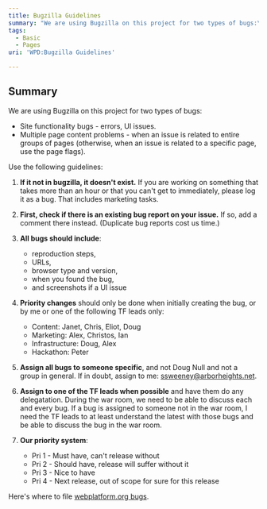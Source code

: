 ```yaml
---
title: Bugzilla Guidelines
summary: "We are using Bugzilla on this project for two types of bugs:\n"
tags:
  - Basic
  - Pages
uri: 'WPD:Bugzilla Guidelines'

---
```

## Summary

We are using Bugzilla on this project for two types of bugs:

-   Site functionality bugs - errors, UI issues.
-   Multiple page content problems - when an issue is related to entire groups of pages (otherwise, when an issue is related to a specific page, use the page flags).

Use the following guidelines:

1.  **If it not in bugzilla, it doesn't exist.** If you are working on something that takes more than an hour or that you can't get to immediately, please log it as a bug. That includes marketing tasks.
2.  **First, check if there is an existing bug report on your issue.** If so, add a comment there instead. (Duplicate bug reports cost us time.)
3.  **All bugs should include**:
    -   reproduction steps,
    -   URLs,
    -   browser type and version,
    -   when you found the bug,
    -   and screenshots if a UI issue

4.  **Priority changes** should only be done when initially creating the bug, or by me or one of the following TF leads only:
    -   Content: Janet, Chris, Eliot, Doug
    -   Marketing: Alex, Christos, Ian
    -   Infrastructure: Doug, Alex
    -   Hackathon: Peter

5.  **Assign all bugs to someone specific**, and not Doug Null and not a group in general. If in doubt, assign to me: ssweeney@arborheights.net.
6.  **Assign to one of the TF leads when possible** and have them do any delegatation. During the war room, we need to be able to discuss each and every bug. If a bug is assigned to someone not in the war room, I need the TF leads to at least understand the latest with those bugs and be able to discuss the bug in the war room.
7.  **Our priority system**:
    -   Pri 1 - Must have, can't release without
    -   Pri 2 - Should have, release will suffer without it
    -   Pri 3 - Nice to have
    -   Pri 4 - Next release, out of scope for sure for this release

Here's where to file [webplatform.org bugs](https://www.w3.org/Bugs/Public/enter_bug.cgi?product=webplatform.org).
